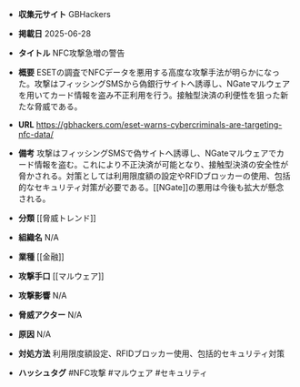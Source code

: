- **収集元サイト**
GBHackers

- **掲載日**
2025-06-28

- **タイトル**
NFC攻撃急増の警告

- **概要**
ESETの調査でNFCデータを悪用する高度な攻撃手法が明らかになった。攻撃はフィッシングSMSから偽銀行サイトへ誘導し、NGateマルウェアを用いてカード情報を盗み不正利用を行う。接触型決済の利便性を狙った新たな脅威である。

- **URL**
https://gbhackers.com/eset-warns-cybercriminals-are-targeting-nfc-data/

- **備考**
攻撃はフィッシングSMSで偽サイトへ誘導し、NGateマルウェアでカード情報を盗む。これにより不正決済が可能となり、接触型決済の安全性が脅かされる。対策としては利用限度額の設定やRFIDブロッカーの使用、包括的なセキュリティ対策が必要である。[[NGate]]の悪用は今後も拡大が懸念される。

- **分類**
[[脅威トレンド]]

- **組織名**
N/A

- **業種**
[[金融]]

- **攻撃手口**
[[マルウェア]]

- **攻撃影響**
N/A

- **脅威アクター**
N/A

- **原因**
N/A

- **対処方法**
利用限度額設定、RFIDブロッカー使用、包括的セキュリティ対策

- **ハッシュタグ**
#NFC攻撃 #マルウェア #セキュリティ
